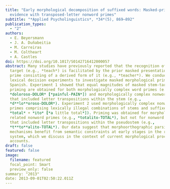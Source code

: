 ```yaml
---
title: "Early morphological decomposition of suffixed words: Masked-priming
  evidence with transposed-letter nonword primes"
subtitle: "*Applied Psycholinguistics*, *34*(5), 869–892"
publication_types:
  - "2"
authors:
  - E. Beyersmann
  - J. A. Duñabeitia
  - M. Carreiras
  - M. Coltheart
  - A. Castles
doi: https://doi.org/10.1017/S0142716412000057
abstract: Many studies have previously reported that the recognition of a stem
  target (e.g., *teach*) is facilitated by the prior masked presentation of a
  prime consisting of a derived form of it (e.g., *teacher*). We conducted two
  lexical decision experiments to investigate masked morphological priming in
  Spanish. Experiment 1 showed that equal magnitudes of masked stem-target
  priming are obtained for both morphologically complex word primes (e.g.,
  *doloroso-DOLOR* [*painful-PAIN*]) and morphologically complex nonword primes
  that included letter transpositions within the stem (e.g.,
  *d**lo**oroso-DOLOR*). Experiment 2 used morphologically complex nonword
  primes comprising lexically illegal combinations of stems and suffixes (e.g.,
  *total* + *ito* [*a little total*]). Priming was obtained for morphologically
  related nonword primes (e.g., *totalito-TOTAL*), but not for nonword primes
  that included letter transpositions within the pseudostem (e.g.,
  *t**to**alito-TOTAL*). Our data suggest that morphoorthographic parsing
  mechanisms benefit from semantic constraints at early stages in the reading
  system, which we discuss in the context of current morphological processing
  accounts.
draft: false
featured: false
image:
  filename: featured
  focal_point: Smart
  preview_only: false
summary: "2013"
date: 2013-09-01T02:50:22.011Z
---
```

